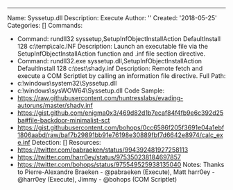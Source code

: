 ---
Name: Syssetup.dll
Description: Execute
Author: ''
Created: '2018-05-25'
Categories: []
Commands:
  - Command: rundll32 syssetup,SetupInfObjectInstallAction DefaultInstall 128 c:\temp\calc.INF
    Description: Launch an executable file via the SetupInfObjectInstallAction function and .inf file section directive.
  - Command: rundll32.exe syssetup.dll,SetupInfObjectInstallAction DefaultInstall 128 c:\\test\\shady.inf
    Description: Remote fetch and execute a COM Scriptlet by calling an information file directive.
Full Path:
  - c:\windows\system32\Syssetup.dll
  - c:\windows\sysWOW64\Syssetup.dll
Code Sample:
  - https://raw.githubusercontent.com/huntresslabs/evading-autoruns/master/shady.inf
  - https://gist.github.com/enigma0x3/469d82d1b7ecaf84f4fb9e6c392d25ba#file-backdoor-minimalist-sct
  - https://gist.githubusercontent.com/bohops/0cc6586f205f3691e04a1ebf1806aabd/raw/baf7b29891bb91e76198e30889fbf7d6642e8974/calc_exe.inf
Detection: []
Resources:
  - https://twitter.com/pabraeken/status/994392481927258113
  - https://twitter.com/harr0ey/status/975350238184697857
  - https://twitter.com/bohops/status/975549525938135040
Notes: Thanks to Pierre-Alexandre Braeken - @pabraeken (Execute), Matt harr0ey - @harr0ey (Execute), Jimmy - @bohops (COM Scriptlet)
